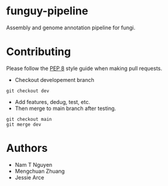 # funguy-pipeline
Assembly and genome annotation pipeline for fungi.

# Contributing
Please follow the [PEP 8](https://www.python.org/dev/peps/pep-0008/) style guide when making pull requests.

* Checkout developement branch
```
git checkout dev
```
* Add features, dedug, test, etc.
* Then merge to main branch after testing. 
```
git checkout main
git merge dev
```

# Authors
- Nam T Nguyen
- Mengchuan Zhuang
- Jessie Arce

